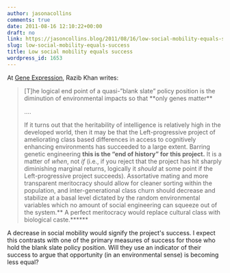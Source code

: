 ```yaml
---
author: jasonacollins
comments: true
date: 2011-08-16 12:10:22+00:00
draft: no
link: https://jasoncollins.blog/2011/08/16/low-social-mobility-equals-success/
slug: low-social-mobility-equals-success
title: Low social mobility equals success
wordpress_id: 1653
---
```


At [Gene Expression](http://blogs.discovermagazine.com/gnxp/2011/08/the-end-of-environmental-inequality-means-the-rise-of-genetic-inequality), Razib Khan writes:


<blockquote>[T]he logical end point of a quasi-”blank slate” policy position is the diminution of environmental impacts so that **only genes matter**

....

If it turns out that the heritability of intelligence is relatively high in the developed world, then it may be that the Left-progressive project of ameliorating class based differences in access to cognitively enhancing environments has succeeded to a large extent. Barring genetic engineering **this is the “end of history” for this project.** It is a matter of _when_, not _if_ (i.e., if you reject that the project has hit sharply diminishing marginal returns, logically it _should_ at some point if the Left-progressive project succeeds). Assortative mating and more transparent meritocracy should allow for cleaner sorting within the population, and inter-generational class churn should decrease and stabilize at a basal level dictated by the random environmental variables which no amount of social engineering can squeeze out of the system.** A perfect meritocracy would replace cultural class with biological caste.******</blockquote>


A decrease in social mobility would signify the project's success. I expect this contrasts with one of the primary measures of success for those who hold the blank slate policy position. Will they use an indicator of their success to argue that opportunity (in an environmental sense) is becoming less equal?
